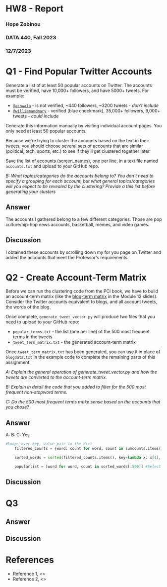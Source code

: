# HW8 - Report
### Hope Zobinou
### DATA 440, Fall 2023
### 12/7/2023

# Q1 - Find Popular Twitter Accounts 
Generate a list of at least 50 popular accounts on Twitter. The accounts must be verified, have 10,000+ followers, and have 5000+ tweets.  For example:
* [`@acnwala`](https://twitter.com/acnwala) - is not verified, ~440 followers, ~3200 tweets - *don't include*
* [`@williamandmary`](https://twitter.com/williamandmary) - verified (blue checkmark), 35,000+ followers, 9,000+ tweets - *could include*  

Generate this information manually by visiting individual account pages. You only need at least 50 popular accounts.

Because we're trying to cluster the accounts based on the text in their tweets, you should choose several sets of accounts that are similar (political, tech, sports, etc.) to see if they'll get clustered together later.

Save the list of accounts (screen_names), one per line, in a text file named `accounts.txt` and upload to your GitHub repo.

*B: What topics/categories do the accounts belong to?  You don't need to specify a grouping for each account, but what general topics/categories will you expect to be revealed by the clustering? Provide a this list before generating your clusters*

## Answer
The accounts I gathered belong to a few different categories. Those are pop culture/hip-hop news accounts, basketball, memes, and video games.   

## Discussion
I obtained these accounts by scrolling down my for you page on Twitter and added the accounts that meet the Professor's requirements. 

# Q2 - Create Account-Term Matrix
Before we can run the clustering code from the PCI book, we have to build an account-term matrix (like the [blog-term matrix](https://github.com/arthur-e/Programming-Collective-Intelligence/blob/master/chapter3/blogdata.txt) in the Module 12 slides). Consider the Twitter accounts equivalent to blogs, and all account tweets, the words of the blog.

Once complete, `generate_tweet_vector.py` will produce two files that you need to upload to your GitHub repo:
* `popular_terms.txt` - the list (one per line) of the 500 most frequent terms in the tweets
* `tweet_term_matrix.txt` - the generated account-term matrix

Once `tweet_term_matrix.txt` has been generated, you can use it in place of `blogdata.txt` in the example code to complete the remaining parts of this assignment.

*A: Explain the general operation of generate_tweet_vector.py and how the tweets are converted to the account-term matrix.*

*B: Explain in detail the code that you added to filter for the 500 most frequent non-stopword terms.*

*C: Do the 500 most frequent terms make sense based on the accounts that you chose?*

## Answer
A: 
B: 
C: Yes

```python
#Loops over key, value pair in the dict 
    filtered_counts = {word: count for word, count in sumcounts.items() if word in wordlist} #Filter out stopwords and keep only words in wordlist

    sorted_words = sorted(filtered_counts.items(), key=lambda x: x[1], reverse=True) #Sort the words by frequency in descending order

    popularlist = [word for word, count in sorted_words[:500]] #Select the top 500 words
```
## Discussion

# Q3

## Answer

## Discussion

# References

* Reference 1, <>
* Reference 2, <>
